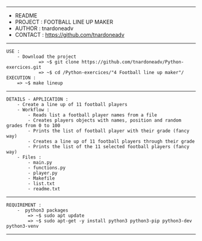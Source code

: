 ***********************************************************************************************************

  * README
  * PROJECT     : FOOTBALL LINE UP MAKER
  * AUTHOR      : tnardoneadv
  * CONTACT     : https://github.com/tnardoneadv

***********************************************************************************************************
    USE :
        - Download the project
                => ~$ git clone https://github.com/tnardoneadv/Python-exercices.git
                => ~$ cd /Python-exercices/"4 Football line up maker"/
    EXECUTION :
        => ~$ make lineup

***********************************************************************************************************

    DETAILS - APPLICATION :
        - Create a line up of 11 football players
        - Workflow :
            - Reads list a football player names from a file
            - Creates players objects with names, position and random grades from 0 to 100
            - Prints the list of football player with their grade (fancy way)
            - Creates a line up of 11 football players through their grade
            - Prints the list of the 11 selected football players (fancy way)
        - Files :
            - main.py
            - functions.py
            - player.py
            - Makefile
            - list.txt
            - readme.txt

***********************************************************************************************************

    REQUIREMENT :
        -  python3 packages
            => ~$ sudo apt update
            => ~$ sudo apt-get -y install python3 python3-pip python3-dev python3-venv


***********************************************************************************************************
